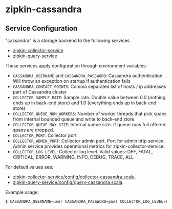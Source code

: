# zipkin-cassandra

## Service Configuration

"cassandra" is a storage backend to the following services
* [zipkin-collector-service](https://github.com/openzipkin/zipkin/blob/master/zipkin-collector-service/README.md)
* [zipkin-query-service](https://github.com/openzipkin/zipkin/blob/master/zipkin-query-service/README.md)

These services apply configuration through environment variables:

   * `CASSANDRA_USERNAME` and `CASSANDRA_PASSWORD`: Cassandra authentication. Will throw an exception on startup if authentication fails
   * `CASSANDRA_CONTACT_POINTS`: Comma separated list of hosts / ip addresses part of Cassandra cluster
   * `COLLECTOR_SAMPLE_RATE`: Sample rate. Double value between 0.0 (nothing ends up in back-end store) and 1.0 (everything ends up in back-end store)
   * `COLLECTOR_QUEUE_NUM_WORKERS`: Number of worker threads that pick spans from internal bounded queue and write to back-end store
   * `COLLECTOR_QUEUE_MAX_SIZE`: Internal queue size. If queue runs full offered spans are dropped. 
   * `COLLECTOR_PORT`: Collector port
   * `COLLECTOR_ADMIN_PORT`: Collector admin port. Port for admin http service. Admin service provides operational metrics for zipkin-collector-service.
   * `COLLECTOR_LOG_LEVEL`: Collector log level. Valid values: OFF, FATAL, CRITICAL, ERROR, WARNING, INFO, DEBUG, TRACE, ALL

For default values see:
* [zipkin-collector-service/config/collector-cassandra.scala](https://github.com/openzipkin/zipkin/blob/master/zipkin-collector-service/config/collector-cassandra.scala).
* [zipkin-query-service/config/query-cassandra.scala](https://github.com/openzipkin/zipkin/blob/master/zipkin-query-service/config/query-cassandra.scala).

Example usage:

```bash
$ CASSANDRA_USERNAME=user CASSANDRA_PASSWORD=pass COLLECTOR_LOG_LEVEL=ERROR ./bin/collector cassandra
```
